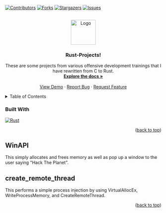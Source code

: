 <a id="readme-top"></a>

[![Contributors][contributors-shield]][contributors-url]
[![Forks][forks-shield]][forks-url]
[![Stargazers][stars-shield]][stars-url]
[![Issues][issues-shield]][issues-url]

<!-- PROJECT LOGO -->
<br />
<div align="center">
  <a href="https://github.com/inev89/rust-projects">
    <img src="images/logo.png" alt="Logo" width="80" height="80">
  </a>

<h3 align="center">Rust-Projects!</h3>

  <p align="center">
    These are some projects from various offensive development trainings that I have rewritten from C to Rust.
    <br />
    <a href="https://github.com/inev89/rust-projects"><strong>Explore the docs »</strong></a>
    <br />
    <br />
    <a href="https://github.com/inev89/rust-projects">View Demo</a>
    &middot;
    <a href="https://github.com/inev89/rust-projects/issues/new?labels=bug&template=bug-report---.md">Report Bug</a>
    &middot;
    <a href="https://github.com/inev89/rust-projects/issues/new?labels=enhancement&template=feature-request---.md">Request Feature</a>
  </p>
</div>



<!-- TABLE OF CONTENTS -->
<details>
  <summary>Table of Contents</summary>
  <ol>
    <li>
      <a href="#about-the-project">About The Project</a>
      <ul>
        <li><a href="#built-with">Built With</a></li>
      </ul>
    </li>
    <li>
      <a href="#getting-started">Getting Started</a>
      <ul>
        <li><a href="#prerequisites">Prerequisites</a></li>
        <li><a href="#installation">Installation</a></li>
      </ul>
    </li>
    <li><a href="#winapi">WinAPI</a></li>
    <li><a href="#createremotethread">CreateRemoteThread</a></li>
  </ol>
</details>



### Built With

[![Rust][Rust]][rust-url]

<p align="right">(<a href="#readme-top">back to top</a>)</p>

## WinAPI
This simply allocates and frees memory as well as pop up a window to the user saying "Hack The Planet".

## create_remote_thread
This performs a simple process injection by using VirtualAllocEx, WriteProcessMemory, and CreateRemoteThread.


<p align="right">(<a href="#readme-top">back to top</a>)</p>



<!-- MARKDOWN LINKS & IMAGES -->
<!-- https://www.markdownguide.org/basic-syntax/#reference-style-links -->
[contributors-shield]: https://img.shields.io/github/contributors/inev89/rust-projects.svg?style=for-the-badge
[contributors-url]: https://github.com/inev89/rust-projects/graphs/contributors
[forks-shield]: https://img.shields.io/github/forks/inev89/rust-projects.svg?style=for-the-badge
[forks-url]: https://github.com/inev89/rust-projects/network/members
[stars-shield]: https://img.shields.io/github/stars/inev89/rust-projects.svg?style=for-the-badge
[stars-url]: https://github.com/inev89/rust-projects/stargazers
[issues-shield]: https://img.shields.io/github/issues/inev89/rust-projects.svg?style=for-the-badge
[issues-url]: https://github.com/inev89/rust-projects/issues
[rust]: https://shields.io/badge/-Rust-3776AB?style=flat&logo=rust
[rust-url]: https://rust-lang.org
